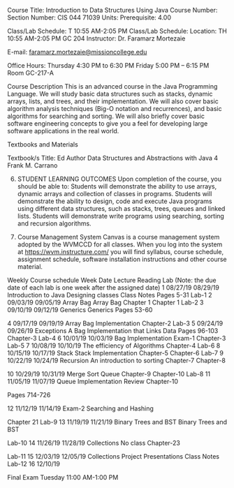 Course Title:
Introduction to Data Structures Using Java
Course Number:
Section Number:
CIS 044
71039
Units:
Prerequisite:
4.00

Class/Lab Schedule:
T    10:55 AM-2:05 PM
Class/Lab Schedule:
Location:
TH 10:55 AM-2:05 PM
GC 204
Instructor:
Dr. Faramarz Mortezaie

E-mail: faramarz.mortezaie@missioncollege.edu




Office Hours:
Thursday 4:30 PM to 6:30 PM
Friday 5:00 PM – 6:15 PM  
Room GC-217-A





Course Description
This is an advanced course in the Java Programming Language. We will study basic data structures such as stacks, dynamic arrays, lists, and trees, and their implementation. We will also cover basic algorithm analysis techniques (Big-O notation and recurrences), and basic algorithms for searching and sorting. We will also briefly cover basic software engineering concepts to give you a feel for developing large software applications in the real world.

Textbooks and Materials
          
Textbook/s Title:
Ed
Author
Data Structures and Abstractions with Java 
4 
Frank M. Carrano


6.   STUDENT LEARNING OUTCOMES
Upon completion of the course, you should be able to:
Students will demonstrate the ability to use arrays, dynamic arrays and collection of classes in programs.
Students will demonstrate the ability to design, code and execute Java programs using different data structures, such as stacks, trees, queues and linked lists.
Students will demonstrate write programs using searching, sorting and recursion algorithms.

7.   Course Management System 
Canvas is a course management system adopted by the WVMCCD for all classes. When you log into the system at https://wvm.instructure.com/ you will find syllabus, course schedule, assignment schedule, software installation instructions and other course material.


Weekly Course schedule
Week
Date
Lecture
Reading
Lab (Note: the due date of each lab is one week after the assigned date)
1
08/27/19
08/29/19
Introduction to Java
Designing classes
Class Notes
Pages 5-31
Lab-1
2
09/03/19
09/05/19
Array Bag 
Array Bag
Chapter 1 
Chapter 1
Lab-2
3
09/10/19
09/12/19
Generics
Generics
Pages 53-60


4
09/17/19
09/19/19
Array Bag Implementation
Chapter-2
Lab-3
5
09/24/19
09/26/19
Exceptions
A Bag Implementation that Links Data
Pages 96-103
Chapter-3
Lab-4
6
10/01/19
10/03/19
Bag Implementation
Exam-1
Chapter-3
Lab-5
7
10/08/19
10/10/19
The efficiency of Algorithms
Chapter-4
Lab-6
8
10/15/19
10/17/19
Stack
Stack Implementation
Chapter-5
Chapter-6
Lab-7
9
10/22/19
10/24/19
Recursion 
An introduction to sorting
Chapter-7
Chapter-8

10
10/29/19
10/31/19
Merge Sort 
Queue
Chapter-9
Chapter-10
Lab-8
11
11/05/19
11/07/19
Queue Implementation
Review
Chapter-10

Pages 714-726

12
11/12/19
11/14/19
Exam-2 
Searching and Hashing

Chapter 21
Lab-9
13
11/19/19
11/21/19
Binary Trees and BST
Binary Trees and BST

Lab-10
14
11/26/19
11/28/19
Collections
No class
Chapter-23

Lab-11
15
12/03/19
12/05/19
Collections
Project Presentations
Class Notes
Lab-12
16
12/10/19

Final Exam
Tuesday 11:00 AM-1:00 PM





